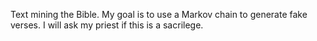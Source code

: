 Text mining the Bible. My goal is to use a Markov chain to generate fake verses. I will ask my priest if this is a sacrilege.
